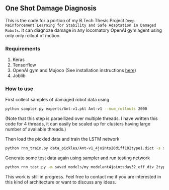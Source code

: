 ## One Shot Damage Diagnosis

This is the code for a portion of my B.Tech Thesis Project `Deep Reinforcement Learning for Stability and Safe Adaptation in Damaged Robots`. It can diagnoze damage in any locomatory OpenAI gym agent using only only rollout of motion.

### Requirements
1. Keras
2. Tensorflow
3. OpenAI gym and Mujoco (See installation instructions [here](https://github.com/openai/gym]))
4. Joblib


### How to use
First collect samples of damaged robot data using 
```bash
python sampler.py experts/Ant-v1.pkl Ant-v1 --num_rollouts 2000
```
(Note that this step is paraellized over multiple threads. I have written this code for 4 threads, it can easily be scaled up for clusters having large number of available threads.)

Then load the pickled data and train the LSTM network
```bash
python rnn_train.py data_pickles/Ant-v1_4joints20diff102type1.dict -s saved_models/myclean.h5 -e 50
```
Generate some test data again using sampler and run testing network
```bash
python rnn_test.py -m saved_models/my_modelant4jointsday32_eff_div_2type.h5 -d data_pickles/Ant-v1_4joints20diff1002type1.dict
```
This work is still in progress. Feel free to contact me if you are interested in this kind of architecture or want to discuss any ideas.
